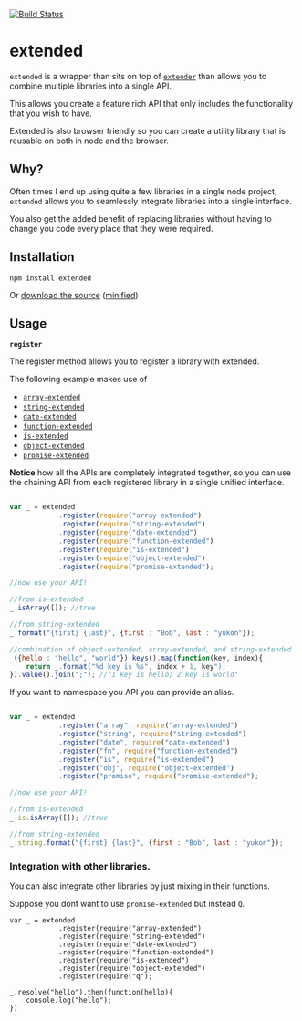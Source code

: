 [![Build Status](https://travis-ci.org/doug-martin/extended.png?branch=master)](undefined)

# extended

`extended` is a wrapper than sits on top of [`extender`](https://github.com/doug-martin/extender) than allows you to combine multiple libraries into a single API.

This allows you create a feature rich API that only includes the functionality that you wish to have.

Extended is also browser friendly so you can create a utility library that is reusable on both in node and the browser.

## Why?

Often times I end up using quite a few libraries in a single node project, `extended` allows you to seamlessly integrate libraries into a single interface.

You also get the added benefit of replacing libraries without having to change you code every place that they were required.


## Installation

```
npm install extended
```

Or [download the source](https://raw.github.com/doug-martin/extended/master/index.js) ([minified](https://raw.github.com/doug-martin/extended/master/extended.min.js))

## Usage


**`register`**

The register method allows you to register a library with extended.

The following example makes use of

* [`array-extended`](https://github.com/doug-martin/array-extended)
* [`string-extended`](https://github.com/doug-martin/string-extended)
* [`date-extended`](https://github.com/doug-martin/date-extended)
* [`function-extended`](https://github.com/doug-martin/function-extended)
* [`is-extended`](https://github.com/doug-martin/is-extended)
* [`object-extended`](https://github.com/doug-martin/object-extended)
* [`promise-extended`](https://github.com/doug-martin/promise-extended)


**Notice** how all the APIs are completely integrated together, so you can use the chaining API from each registered library in a single unified interface.

```javascript

var _ = extended
            .register(require("array-extended")
            .register(require("string-extended")
            .register(require("date-extended")
            .register(require("function-extended")
            .register(require("is-extended")
            .register(require("object-extended")
            .register(require("promise-extended");

//now use your API!

//from is-extended
_.isArray([]); //true

//from string-extended
_.format("{first} {last}", {first : "Bob", last : "yukon"});

//combination of object-extended, array-extended, and string-extended
_({hello : "hello", "world"}).keys().map(function(key, index){
    return _.format("%d key is %s", index + 1, key");
}).value().join(";"); //"1 key is hello; 2 key is world"


```

If you want to namespace you API you can provide an alias.



```javascript

var _ = extended
            .register("array", require("array-extended")
            .register("string", require("string-extended")
            .register("date", require("date-extended")
            .register("fn", require("function-extended")
            .register("is", require("is-extended")
            .register("obj", require("object-extended")
            .register("promise", require("promise-extended");

//now use your API!

//from is-extended
_.is.isArray([]); //true

//from string-extended
_.string.format("{first} {last}", {first : "Bob", last : "yukon"});

```

### Integration with other libraries.

You can also integrate other libraries by just mixing in their functions.

Suppose you dont want to use `promise-extended` but instead `Q`.

```
var _ = extended
            .register(require("array-extended")
            .register(require("string-extended")
            .register(require("date-extended")
            .register(require("function-extended")
            .register(require("is-extended")
            .register(require("object-extended")
            .register(require("q");

_.resolve("hello").then(function(hello){
    console.log("hello");
})
```







